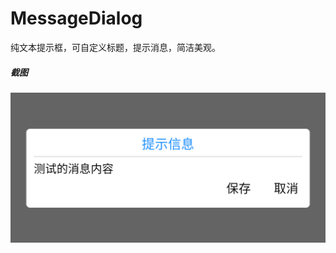 # MessageDialog
  纯文本提示框，可自定义标题，提示消息，简洁美观。  
  ##### 截图
  ![avatar](https://raw.githubusercontent.com/Yanye0xFF/PictureBed/master/images/messagedialog/message_dialog.png)  